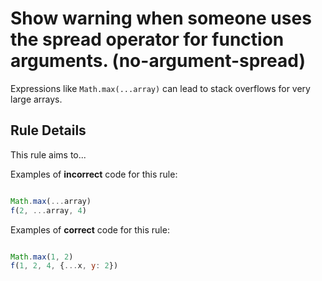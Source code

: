 # Show warning when someone uses the spread operator for function arguments. (no-argument-spread)

Expressions like `Math.max(...array)` can lead to stack overflows for very large arrays.

## Rule Details

This rule aims to...

Examples of **incorrect** code for this rule:

```js

Math.max(...array)
f(2, ...array, 4)

```

Examples of **correct** code for this rule:

```js

Math.max(1, 2)
f(1, 2, 4, {...x, y: 2})

```